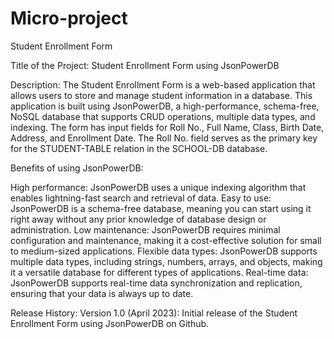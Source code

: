 # Micro-project
Student Enrollment Form

Title of the Project:
Student Enrollment Form using JsonPowerDB

Description:
The Student Enrollment Form is a web-based application that allows users to store and manage student information in a database. This application is built using JsonPowerDB, a high-performance, schema-free, NoSQL database that supports CRUD operations, multiple data types, and indexing. The form has input fields for Roll No., Full Name, Class, Birth Date, Address, and Enrollment Date. The Roll No. field serves as the primary key for the STUDENT-TABLE relation in the SCHOOL-DB database.

Benefits of using JsonPowerDB:

High performance: JsonPowerDB uses a unique indexing algorithm that enables lightning-fast search and retrieval of data.
Easy to use: JsonPowerDB is a schema-free database, meaning you can start using it right away without any prior knowledge of database design or administration.
Low maintenance: JsonPowerDB requires minimal configuration and maintenance, making it a cost-effective solution for small to medium-sized applications.
Flexible data types: JsonPowerDB supports multiple data types, including strings, numbers, arrays, and objects, making it a versatile database for different types of applications.
Real-time data: JsonPowerDB supports real-time data synchronization and replication, ensuring that your data is always up to date.

Release History:
Version 1.0 (April 2023): Initial release of the Student Enrollment Form using JsonPowerDB on Github.




